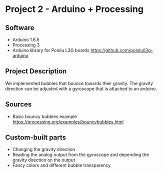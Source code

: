 # Project 2 - Arduino + Processing

## Software

* Arduino 1.6.5
* Processing 3
* Arduino library for Pololu L3G boards https://github.com/pololu/l3g-arduino

## Project Description

We implemented bubbles that bounce towards their gravity. The gravity direction can be adjusted with a gyroscope that is attached to an arduino.

## Sources

* Basic bouncy bubbles example https://processing.org/examples/bouncybubbles.html

## Custom-built parts

* Changing the gravity direction
* Reading the analog output from the gyroscope and depending the gravity direction on the output
* Fancy colors and different bubble transparency
